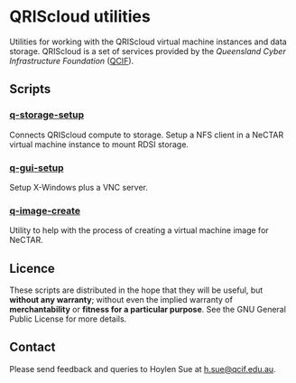 QRIScloud utilities
===================

Utilities for working with the QRIScloud virtual machine instances and
data storage.  QRIScloud is a set of services provided by the
_Queensland Cyber Infrastructure Foundation_
([QCIF](http://www.qcif.edu.au)).

Scripts
-------

### [q-storage-setup](q-storage-setup.md)

Connects QRIScloud compute to storage.  Setup a NFS client in a NeCTAR
virtual machine instance to mount RDSI storage.

### [q-gui-setup](q-gui-setup.md)

Setup X-Windows plus a VNC server.

### [q-image-create](q-image-create.md)

Utility to help with the process of creating a virtual machine image
for NeCTAR.

Licence
-------

These scripts are distributed in the hope that they will be useful,
but **without any warranty**; without even the implied warranty of
**merchantability** or **fitness for a particular purpose**.  See the
GNU General Public License for more details.

Contact
-------

Please send feedback and queries to Hoylen Sue at <h.sue@qcif.edu.au>.
